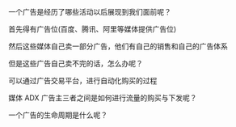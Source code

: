 一个广告是经历了哪些活动以后展现到我们面前呢？


首先得有广告位(百度、腾讯、阿里等媒体提供广告位)

然后这些媒体自己卖一部分广告，他们有自己的销售和自己的广告体系

但是这些广告自己卖不完的话，怎么办呢？

可以通过广告交易平台，进行自动化购买的过程

媒体 ADX 广告主三者之间是如何进行流量的购买与下发呢？

一个广告的生命周期是什么呢？







